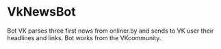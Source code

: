 # VkNewsBot
Bot VK parses three first news from onliner.by and sends to VK user their headlines and links. Bot works from the VKcommunity.
